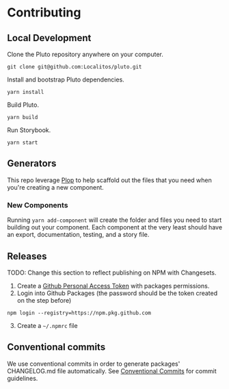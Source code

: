 # Contributing

## Local Development

Clone the Pluto repository anywhere on your computer.

```shell
git clone git@github.com:Localitos/pluto.git
```

Install and bootstrap Pluto dependencies.

```shell
yarn install
```

Build Pluto.

```shell
yarn build
```

Run Storybook.

```shell
yarn start
```

## Generators

This repo leverage [Plop](https://plopjs.com/) to help scaffold out the files that you need when you're creating a new component.

### New Components

Running `yarn add-component` will create the folder and files you need to start building out your component. Each component at the very least should have an export, documentation, testing, and a story file.

## Releases

TODO: Change this section to reflect publishing on NPM with Changesets.

1. Create a [Github Personal Access Token](https://docs.github.com/en/authentication/keeping-your-account-and-data-secure/creating-a-personal-access-token) with packages permissions.
2. Login into Github Packages (the password should be the token created on the step before)

```
npm login --registry=https://npm.pkg.github.com
```

3. Create a `~/.npmrc` file

## Conventional commits

We use conventional commits in order to generate packages' CHANGELOG.md file automatically.
See [Conventional Commits](https://conventionalcommits.org) for commit guidelines.
